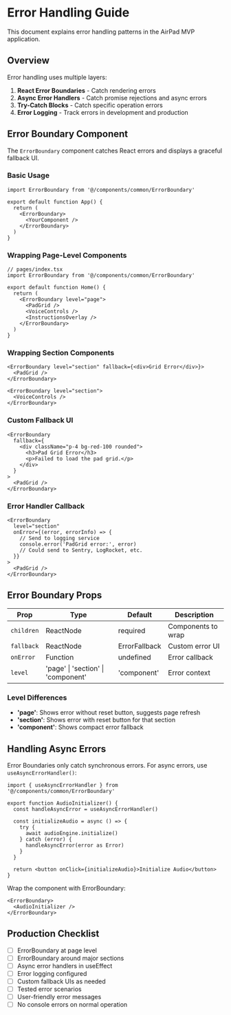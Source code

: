 # Error Handling Guide

This document explains error handling patterns in the AirPad MVP application.

## Overview

Error handling uses multiple layers:
1. **React Error Boundaries** - Catch rendering errors
2. **Async Error Handlers** - Catch promise rejections and async errors
3. **Try-Catch Blocks** - Catch specific operation errors
4. **Error Logging** - Track errors in development and production

## Error Boundary Component

The `ErrorBoundary` component catches React errors and displays a graceful fallback UI.

### Basic Usage

```tsx
import ErrorBoundary from '@/components/common/ErrorBoundary'

export default function App() {
  return (
    <ErrorBoundary>
      <YourComponent />
    </ErrorBoundary>
  )
}
```

### Wrapping Page-Level Components

```tsx
// pages/index.tsx
import ErrorBoundary from '@/components/common/ErrorBoundary'

export default function Home() {
  return (
    <ErrorBoundary level="page">
      <PadGrid />
      <VoiceControls />
      <InstructionsOverlay />
    </ErrorBoundary>
  )
}
```

### Wrapping Section Components

```tsx
<ErrorBoundary level="section" fallback={<div>Grid Error</div>}>
  <PadGrid />
</ErrorBoundary>

<ErrorBoundary level="section">
  <VoiceControls />
</ErrorBoundary>
```

### Custom Fallback UI

```tsx
<ErrorBoundary
  fallback={
    <div className="p-4 bg-red-100 rounded">
      <h3>Pad Grid Error</h3>
      <p>Failed to load the pad grid.</p>
    </div>
  }
>
  <PadGrid />
</ErrorBoundary>
```

### Error Handler Callback

```tsx
<ErrorBoundary
  level="section"
  onError={(error, errorInfo) => {
    // Send to logging service
    console.error('PadGrid error:', error)
    // Could send to Sentry, LogRocket, etc.
  }}
>
  <PadGrid />
</ErrorBoundary>
```

## Error Boundary Props

| Prop | Type | Default | Description |
|------|------|---------|-------------|
| `children` | ReactNode | required | Components to wrap |
| `fallback` | ReactNode | ErrorFallback | Custom error UI |
| `onError` | Function | undefined | Error callback |
| `level` | 'page' \| 'section' \| 'component' | 'component' | Error context |

### Level Differences

- **'page'**: Shows error without reset button, suggests page refresh
- **'section'**: Shows error with reset button for that section
- **'component'**: Shows compact error fallback

## Handling Async Errors

Error Boundaries only catch synchronous errors. For async errors, use `useAsyncErrorHandler()`:

```tsx
import { useAsyncErrorHandler } from '@/components/common/ErrorBoundary'

export function AudioInitializer() {
  const handleAsyncError = useAsyncErrorHandler()

  const initializeAudio = async () => {
    try {
      await audioEngine.initialize()
    } catch (error) {
      handleAsyncError(error as Error)
    }
  }

  return <button onClick={initializeAudio}>Initialize Audio</button>
}
```

Wrap the component with ErrorBoundary:

```tsx
<ErrorBoundary>
  <AudioInitializer />
</ErrorBoundary>
```

## Production Checklist

- [ ] ErrorBoundary at page level
- [ ] ErrorBoundary around major sections
- [ ] Async error handlers in useEffect
- [ ] Error logging configured
- [ ] Custom fallback UIs as needed
- [ ] Tested error scenarios
- [ ] User-friendly error messages
- [ ] No console errors on normal operation
